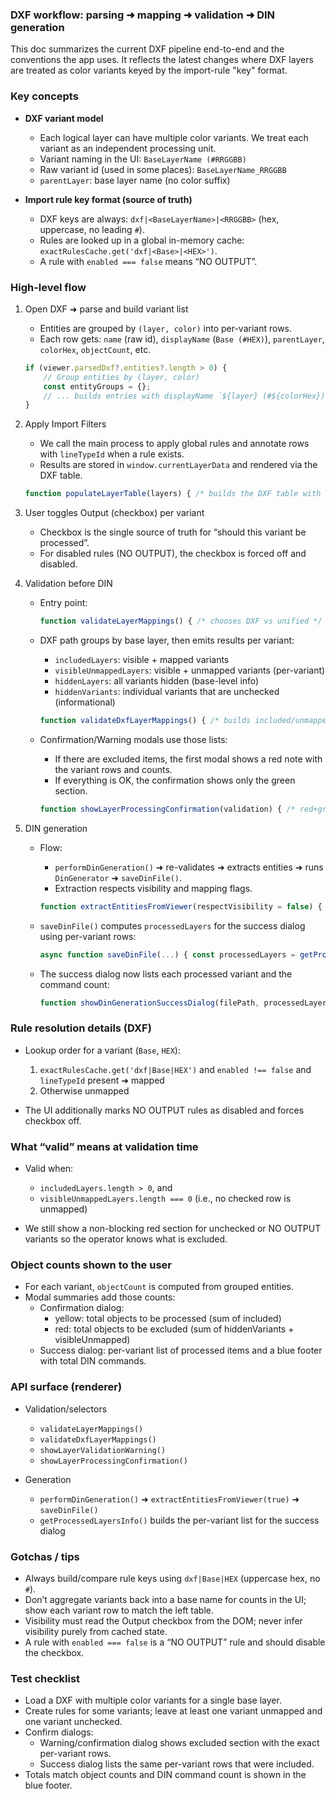 ### DXF workflow: parsing ➜ mapping ➜ validation ➜ DIN generation

This doc summarizes the current DXF pipeline end-to-end and the conventions the app uses. It reflects the latest changes where DXF layers are treated as color variants keyed by the import-rule "key" format.

### Key concepts

- **DXF variant model**
  - Each logical layer can have multiple color variants. We treat each variant as an independent processing unit.
  - Variant naming in the UI: `BaseLayerName (#RRGGBB)`
  - Raw variant id (used in some places): `BaseLayerName_RRGGBB`
  - `parentLayer`: base layer name (no color suffix)

- **Import rule key format (source of truth)**
  - DXF keys are always: `dxf|<BaseLayerName>|<RRGGBB>` (hex, uppercase, no leading `#`).
  - Rules are looked up in a global in-memory cache: `exactRulesCache.get('dxf|<Base>|<HEX>')`.
  - A rule with `enabled === false` means “NO OUTPUT”.

### High-level flow

1) Open DXF ➜ parse and build variant list
   - Entities are grouped by `(layer, color)` into per-variant rows.
   - Each row gets: `name` (raw id), `displayName` (`Base (#HEX)`), `parentLayer`, `colorHex`, `objectCount`, etc.

   ```12:29:electron/renderer/renderer.js
   if (viewer.parsedDxf?.entities?.length > 0) {
       // Group entities by (layer, color)
       const entityGroups = {};
       // ... builds entries with displayName `${layer} (#${colorHex})`
   }
   ```

2) Apply Import Filters
   - We call the main process to apply global rules and annotate rows with `lineTypeId` when a rule exists.
   - Results are stored in `window.currentLayerData` and rendered via the DXF table.

   ```1317:1423:electron/renderer/renderer.js
   function populateLayerTable(layers) { /* builds the DXF table with Output checkbox per variant */ }
   ```

3) User toggles Output (checkbox) per variant
   - Checkbox is the single source of truth for “should this variant be processed”.
   - For disabled rules (NO OUTPUT), the checkbox is forced off and disabled.

4) Validation before DIN
   - Entry point:
     ```2621:2635:electron/renderer/renderer.js
     function validateLayerMappings() { /* chooses DXF vs unified */ }
     ```
   - DXF path groups by base layer, then emits results per variant:
     - `includedLayers`: visible + mapped variants
     - `visibleUnmappedLayers`: visible + unmapped variants (per-variant)
     - `hiddenLayers`: all variants hidden (base-level info)
     - `hiddenVariants`: individual variants that are unchecked (informational)

     ```2637:2778:electron/renderer/renderer.js
     function validateDxfLayerMappings() { /* builds included/unmapped/hidden variants */ }
     ```

   - Confirmation/Warning modals use those lists:
     - If there are excluded items, the first modal shows a red note with the variant rows and counts.
     - If everything is OK, the confirmation shows only the green section.

     ```2990:3115:electron/renderer/renderer.js
     function showLayerProcessingConfirmation(validation) { /* red+green sections */ }
     ```

5) DIN generation
   - Flow:
     - `performDinGeneration()` ➜ re-validates ➜ extracts entities ➜ runs `DinGenerator` ➜ `saveDinFile()`.
     - Extraction respects visibility and mapping flags.

     ```6127:6160:electron/renderer/renderer.js
     function extractEntitiesFromViewer(respectVisibility = false) { /* uses checkbox state and mapping */ }
     ```

   - `saveDinFile()` computes `processedLayers` for the success dialog using per-variant rows:

     ```6544:6597:electron/renderer/renderer.js
     async function saveDinFile(...) { const processedLayers = getProcessedLayersInfo(); }
     ```

   - The success dialog now lists each processed variant and the command count:

     ```3133:3196:electron/renderer/renderer.js
     function showDinGenerationSuccessDialog(filePath, processedLayers, stats) { /* per-variant list */ }
     ```

### Rule resolution details (DXF)

- Lookup order for a variant (`Base`, `HEX`):
  1. `exactRulesCache.get('dxf|Base|HEX')` and `enabled !== false` and `lineTypeId` present ➜ mapped
  2. Otherwise unmapped

- The UI additionally marks NO OUTPUT rules as disabled and forces checkbox off.

### What “valid” means at validation time

- Valid when:
  - `includedLayers.length > 0`, and
  - `visibleUnmappedLayers.length === 0` (i.e., no checked row is unmapped)

- We still show a non-blocking red section for unchecked or NO OUTPUT variants so the operator knows what is excluded.

### Object counts shown to the user

- For each variant, `objectCount` is computed from grouped entities.
- Modal summaries add those counts:
  - Confirmation dialog:
    - yellow: total objects to be processed (sum of included)
    - red: total objects to be excluded (sum of hiddenVariants + visibleUnmapped)
  - Success dialog: per-variant list of processed items and a blue footer with total DIN commands.

### API surface (renderer)

- Validation/selectors
  - `validateLayerMappings()`
  - `validateDxfLayerMappings()`
  - `showLayerValidationWarning()`
  - `showLayerProcessingConfirmation()`

- Generation
  - `performDinGeneration()` ➜ `extractEntitiesFromViewer(true)` ➜ `saveDinFile()`
  - `getProcessedLayersInfo()` builds the per-variant list for the success dialog

### Gotchas / tips

- Always build/compare rule keys using `dxf|Base|HEX` (uppercase hex, no `#`).
- Don’t aggregate variants back into a base name for counts in the UI; show each variant row to match the left table.
- Visibility must read the Output checkbox from the DOM; never infer visibility purely from cached state.
- A rule with `enabled === false` is a “NO OUTPUT” rule and should disable the checkbox.

### Test checklist

- Load a DXF with multiple color variants for a single base layer.
- Create rules for some variants; leave at least one variant unmapped and one variant unchecked.
- Confirm dialogs:
  - Warning/confirmation dialog shows excluded section with the exact per-variant rows.
  - Success dialog lists the same per-variant rows that were included.
- Totals match object counts and DIN command count is shown in the blue footer.


